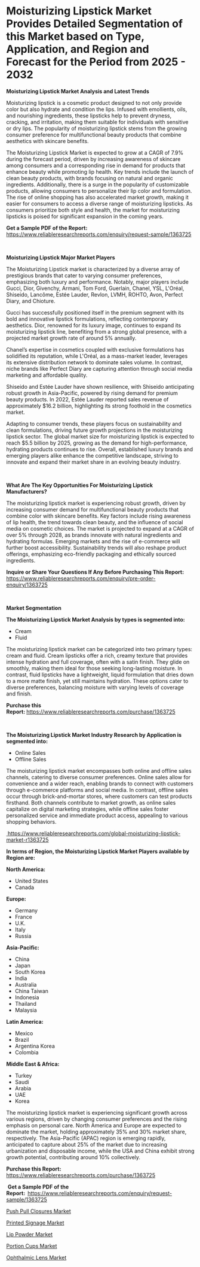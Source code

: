 <p><h1>Moisturizing Lipstick Market Provides Detailed Segmentation of this Market based on Type, Application, and Region and Forecast for the Period from 2025 - 2032</h1></p><p><strong>Moisturizing Lipstick Market Analysis and Latest Trends</strong></p>
<p><p>Moisturizing lipstick is a cosmetic product designed to not only provide color but also hydrate and condition the lips. Infused with emollients, oils, and nourishing ingredients, these lipsticks help to prevent dryness, cracking, and irritation, making them suitable for individuals with sensitive or dry lips. The popularity of moisturizing lipstick stems from the growing consumer preference for multifunctional beauty products that combine aesthetics with skincare benefits.</p><p>The Moisturizing Lipstick Market is expected to grow at a CAGR of 7.9% during the forecast period, driven by increasing awareness of skincare among consumers and a corresponding rise in demand for products that enhance beauty while promoting lip health. Key trends include the launch of clean beauty products, with brands focusing on natural and organic ingredients. Additionally, there is a surge in the popularity of customizable products, allowing consumers to personalize their lip color and formulation. The rise of online shopping has also accelerated market growth, making it easier for consumers to access a diverse range of moisturizing lipsticks. As consumers prioritize both style and health, the market for moisturizing lipsticks is poised for significant expansion in the coming years.</p></p>
<p><strong>Get a Sample PDF of the Report:&nbsp;</strong> <a href="https://www.reliableresearchreports.com/enquiry/request-sample/1363725?utm_campaign=117&utm_medium=2&utm_source=Github&utm_content=ia&utm_term=07022025&utm_id=moisturizing-lipstick">https://www.reliableresearchreports.com/enquiry/request-sample/1363725</a></p>
<p>&nbsp;</p>
<p><strong>Moisturizing Lipstick Major Market Players</strong></p>
<p><p>The Moisturizing Lipstick market is characterized by a diverse array of prestigious brands that cater to varying consumer preferences, emphasizing both luxury and performance. Notably, major players include Gucci, Dior, Givenchy, Armani, Tom Ford, Guerlain, Chanel, YSL, L'Oréal, Shiseido, Lancôme, Estée Lauder, Revlon, LVMH, ROHTO, Avon, Perfect Diary, and Chioture.</p><p>Gucci has successfully positioned itself in the premium segment with its bold and innovative lipstick formulations, reflecting contemporary aesthetics. Dior, renowned for its luxury image, continues to expand its moisturizing lipstick line, benefiting from a strong global presence, with a projected market growth rate of around 5% annually.</p><p>Chanel’s expertise in cosmetics coupled with exclusive formulations has solidified its reputation, while L'Oréal, as a mass-market leader, leverages its extensive distribution network to dominate sales volume. In contrast, niche brands like Perfect Diary are capturing attention through social media marketing and affordable quality.</p><p>Shiseido and Estée Lauder have shown resilience, with Shiseido anticipating robust growth in Asia-Pacific, powered by rising demand for premium beauty products. In 2022, Estée Lauder reported sales revenue of approximately $16.2 billion, highlighting its strong foothold in the cosmetics market.</p><p>Adapting to consumer trends, these players focus on sustainability and clean formulations, driving future growth projections in the moisturizing lipstick sector. The global market size for moisturizing lipstick is expected to reach $5.5 billion by 2025, growing as the demand for high-performance, hydrating products continues to rise. Overall, established luxury brands and emerging players alike enhance the competitive landscape, striving to innovate and expand their market share in an evolving beauty industry.</p></p>
<p>&nbsp;</p>
<p><strong>What Are The Key Opportunities For Moisturizing Lipstick Manufacturers?</strong></p>
<p><p>The moisturizing lipstick market is experiencing robust growth, driven by increasing consumer demand for multifunctional beauty products that combine color with skincare benefits. Key factors include rising awareness of lip health, the trend towards clean beauty, and the influence of social media on cosmetic choices. The market is projected to expand at a CAGR of over 5% through 2028, as brands innovate with natural ingredients and hydrating formulas. Emerging markets and the rise of e-commerce will further boost accessibility. Sustainability trends will also reshape product offerings, emphasizing eco-friendly packaging and ethically sourced ingredients.</p></p>
<p><strong>Inquire or Share Your Questions If Any Before Purchasing This Report:</strong> <a href="https://www.reliableresearchreports.com/enquiry/pre-order-enquiry/1363725?utm_campaign=117&utm_medium=2&utm_source=Github&utm_content=ia&utm_term=07022025&utm_id=moisturizing-lipstick">https://www.reliableresearchreports.com/enquiry/pre-order-enquiry/1363725</a></p>
<p>&nbsp;</p>
<p><strong>Market Segmentation</strong></p>
<p><strong>The Moisturizing Lipstick Market Analysis by types is segmented into:</strong></p>
<p><ul><li>Cream</li><li>Fluid</li></ul></p>
<p><p>The moisturizing lipstick market can be categorized into two primary types: cream and fluid. Cream lipsticks offer a rich, creamy texture that provides intense hydration and full coverage, often with a satin finish. They glide on smoothly, making them ideal for those seeking long-lasting moisture. In contrast, fluid lipsticks have a lightweight, liquid formulation that dries down to a more matte finish, yet still maintains hydration. These options cater to diverse preferences, balancing moisture with varying levels of coverage and finish.</p></p>
<p><strong>Purchase this Report:&nbsp;</strong><a href="https://www.reliableresearchreports.com/purchase/1363725?utm_campaign=117&utm_medium=2&utm_source=Github&utm_content=ia&utm_term=07022025&utm_id=moisturizing-lipstick">https://www.reliableresearchreports.com/purchase/1363725</a></p>
<p>&nbsp;</p>
<p><strong>The Moisturizing Lipstick Market Industry Research by Application is segmented into:</strong></p>
<p><ul><li>Online Sales</li><li>Offline Sales</li></ul></p>
<p><p>The moisturizing lipstick market encompasses both online and offline sales channels, catering to diverse consumer preferences. Online sales allow for convenience and a wider reach, enabling brands to connect with customers through e-commerce platforms and social media. In contrast, offline sales occur through brick-and-mortar stores, where customers can test products firsthand. Both channels contribute to market growth, as online sales capitalize on digital marketing strategies, while offline sales foster personalized service and immediate product access, appealing to various shopping behaviors.</p></p>
<p><a href="https://www.reliableresearchreports.com/global-moisturizing-lipstick-market-r1363725?utm_campaign=117&utm_medium=2&utm_source=Github&utm_content=ia&utm_term=07022025&utm_id=moisturizing-lipstick">&nbsp;https://www.reliableresearchreports.com/global-moisturizing-lipstick-market-r1363725</a></p>
<p><strong>In terms of Region, the Moisturizing Lipstick Market Players available by Region are:</strong></p>
<p>
    <p> <strong> North America: </strong>
        <ul>
            <li>United States</li>
            <li>Canada</li>
        </ul>
        </p> 
    <p> <strong> Europe: </strong>
        <ul>
            <li>Germany</li>
            <li>France</li>
            <li>U.K.</li>
            <li>Italy</li>
            <li>Russia</li>
        </ul>
        </p> 
    <p> <strong> Asia-Pacific: </strong>
        <ul>
            <li>China</li>
            <li>Japan</li>
            <li>South Korea</li>
            <li>India</li>
            <li>Australia</li>
            <li>China Taiwan</li>
            <li>Indonesia</li>
            <li>Thailand</li>
            <li>Malaysia</li>
        </ul>
        </p> 
    <p> <strong> Latin America: </strong>
        <ul>
            <li>Mexico</li>
            <li>Brazil</li>
            <li>Argentina Korea</li>
            <li>Colombia</li>
        </ul>
        </p> 
    <p> <strong> Middle East & Africa: </strong>
        <ul>
            <li>Turkey</li>
            <li>Saudi</li>
            <li>Arabia</li>
            <li>UAE</li>
            <li>Korea</li>
        </ul>
    </p>
    </p>
<p><p>The moisturizing lipstick market is experiencing significant growth across various regions, driven by changing consumer preferences and the rising emphasis on personal care. North America and Europe are expected to dominate the market, holding approximately 35% and 30% market share, respectively. The Asia-Pacific (APAC) region is emerging rapidly, anticipated to capture about 25% of the market due to increasing urbanization and disposable income, while the USA and China exhibit strong growth potential, contributing around 10% collectively.</p></p>
<p><strong>Purchase this Report: </strong><a href="https://www.reliableresearchreports.com/purchase/1363725?utm_campaign=117&utm_medium=2&utm_source=Github&utm_content=ia&utm_term=07022025&utm_id=moisturizing-lipstick">https://www.reliableresearchreports.com/purchase/1363725</a></p>
<p>&nbsp;<strong>Get a Sample PDF of the Report:&nbsp;&nbsp;</strong><a href="https://www.reliableresearchreports.com/enquiry/request-sample/1363725?utm_campaign=117&utm_medium=2&utm_source=Github&utm_content=ia&utm_term=07022025&utm_id=moisturizing-lipstick">https://www.reliableresearchreports.com/enquiry/request-sample/1363725</a></p>
<p><strong></strong></p>
<p><p><a href="https://github.com/memorirummy/Market-Research-Report-List-1/blob/main/push-pull-closures-market.md?utm_campaign=117&utm_medium=2&utm_source=Github&utm_content=ia&utm_term=07022025&utm_id=moisturizing-lipstick">Push Pull Closures Market</a></p><p><a href="https://github.com/xanaanenkaly/Market-Research-Report-List-1/blob/main/printed-signage-market.md?utm_campaign=117&utm_medium=2&utm_source=Github&utm_content=ia&utm_term=07022025&utm_id=moisturizing-lipstick">Printed Signage Market</a></p><p><a href="https://github.com/alasmyayock/Market-Research-Report-List-1/blob/main/lip-powder-market.md?utm_campaign=117&utm_medium=2&utm_source=Github&utm_content=ia&utm_term=07022025&utm_id=moisturizing-lipstick">Lip Powder Market</a></p><p><a href="https://github.com/eusoffyhanty/Market-Research-Report-List-1/blob/main/portion-cups-market.md?utm_campaign=117&utm_medium=2&utm_source=Github&utm_content=ia&utm_term=07022025&utm_id=moisturizing-lipstick">Portion Cups Market</a></p><p><a href="https://github.com/phumlaaijem/Market-Research-Report-List-1/blob/main/ophthalmic-lens-market.md?utm_campaign=117&utm_medium=2&utm_source=Github&utm_content=ia&utm_term=07022025&utm_id=moisturizing-lipstick">Ophthalmic Lens Market</a></p></p>